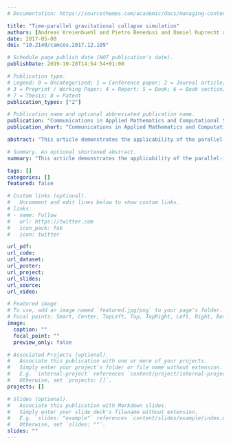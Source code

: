 ```yaml
---
# Documentation: https://sourcethemes.com/academic/docs/managing-content/

title: "Time-parallel gravitational collapse simulation"
authors: [Andreas Kreienbuehl and Pietro Benedusi and Daniel Ruprecht and Rolf Krause]
date: 2017-05-08
doi: "10.2140/camcos.2017.12.109"

# Schedule page publish date (NOT publication's date).
publishDate: 2019-10-28T14:54:54+01:00

# Publication type.
# Legend: 0 = Uncategorized; 1 = Conference paper; 2 = Journal article;
# 3 = Preprint / Working Paper; 4 = Report; 5 = Book; 6 = Book section;
# 7 = Thesis; 8 = Patent
publication_types: ["2"]

# Publication name and optional abbreviated publication name.
publication: "Communications in Applied Mathematics and Computational Science"
publication_short: "Communications in Applied Mathematics and Computational Science"

abstract: "This article demonstrates the applicability of the parallel-in-time method Parareal to the numerical solution of the Einstein gravity equations for the spherical collapse of a massless scalar field. To account for the shrinking of the spatial domain in time, a tailored load balancing scheme is proposed and compared to load balancing based on number of time steps alone. The performance of Parareal is studied for both the subcritical and black hole case; our experiments show that Parareal generates substantial speedup and, in the supercritical regime, can reproduce Choptuik’s black hole mass scaling law."

# Summary. An optional shortened abstract.
summary: "This article demonstrates the applicability of the parallel-in-time method Parareal to the numerical solution of the Einstein gravity equations for the spherical collapse of a massless scalar field. To account for the shrinking of the spatial domain in time, a tailored load balancing scheme is proposed and compared to load balancing based on number of time steps alone. The performance of Parareal is studied for both the subcritical and black hole case; our experiments show that Parareal generates substantial speedup and, in the supercritical regime, can reproduce Choptuik’s black hole mass scaling law."

tags: []
categories: []
featured: false

# Custom links (optional).
#   Uncomment and edit lines below to show custom links.
# links:
# - name: Follow
#   url: https://twitter.com
#   icon_pack: fab
#   icon: twitter

url_pdf:
url_code:
url_dataset:
url_poster:
url_project:
url_slides:
url_source:
url_video:

# Featured image
# To use, add an image named `featured.jpg/png` to your page's folder. 
# Focal points: Smart, Center, TopLeft, Top, TopRight, Left, Right, BottomLeft, Bottom, BottomRight.
image:
  caption: ""
  focal_point: ""
  preview_only: false

# Associated Projects (optional).
#   Associate this publication with one or more of your projects.
#   Simply enter your project's folder or file name without extension.
#   E.g. `internal-project` references `content/project/internal-project/index.md`.
#   Otherwise, set `projects: []`.
projects: []

# Slides (optional).
#   Associate this publication with Markdown slides.
#   Simply enter your slide deck's filename without extension.
#   E.g. `slides: "example"` references `content/slides/example/index.md`.
#   Otherwise, set `slides: ""`.
slides: ""
---
```

